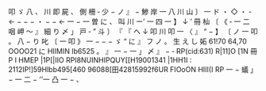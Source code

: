 叩 ゞ 八 、 川 即 屍 、 側 柵 ‐ 少 − ノ 』 − 鯵 岸 一 八 川 山 〕 一 ド ・ ◇ ・ ‐ ← − − − ・ − − ← 一 − 一 曽 に 、 叫 川 ー’ 一 四 一 】 ↓ ’ 冊 杣 〔 《 ‐ 一 二 咽 岬 〜 』 細 り 〆 」 戸 ‐ ” 斗 〕 『 『 へ ↓ 叩 川 叩 一 〈 』 “ − 】 〔 ノ 一 叩 。 八 − り 叱 〔 一 叩 》 一 − − − ゞ “ に 』 フ ノ 。 生 え し 妬 61!70 64,70 OOOO21 に HIIMIN lb6525 。 』 一 − 一 」 〆 』 − ‐ RP(cid:631) R|11]O [1N 冊P I HMEP |1P[|IIO RPI8NUINHIPQUY[[H19001341 |1HH1I : 2112IP!]59Hlbb495[460 96088[田42815992f6UR FIOoON HIII(I RP 一 − 蟻 」 − 一 二 − ’’一 凸 一 − 、